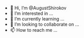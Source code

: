 - 👋 Hi, I’m @AugustShirokov
- 👀 I’m interested in ...
- 🌱 I’m currently learning ...
- 💞️ I’m looking to collaborate on ...
- 📫 How to reach me ...

<!---
AugustShirokov/AugustShirokov is a ✨ special ✨ repository because its `README.md` (this file) appears on your GitHub profile.
You can click the Preview link to take a look at your changes.
--->
